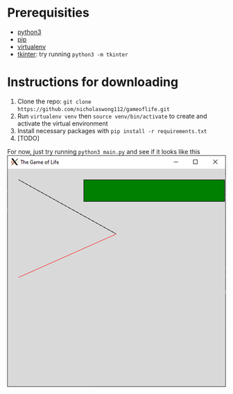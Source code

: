 # Prerequisities
- [python3](https://docs.python.org/3/using/index.html)
- [pip](https://pip.pypa.io/en/stable/installing/)
- [virtualenv](https://virtualenv.pypa.io/en/latest/installation/)
- [tkinter](https://stackoverflow.com/questions/39928710/why-is-there-no-tkinter-distribution-found): try running `python3 -m tkinter`

# Instructions for downloading
1. Clone the repo: `git clone https://github.com/nicholaswong112/gameoflife.git`
2. Run `virtualenv venv` then `source venv/bin/activate` to create and activate the virtual environment
3. Install necessary packages with `pip install -r requirements.txt`
4. [TODO]

For now, just try running `python3 main.py` and see if it looks like this
![desired output](test.PNG)
